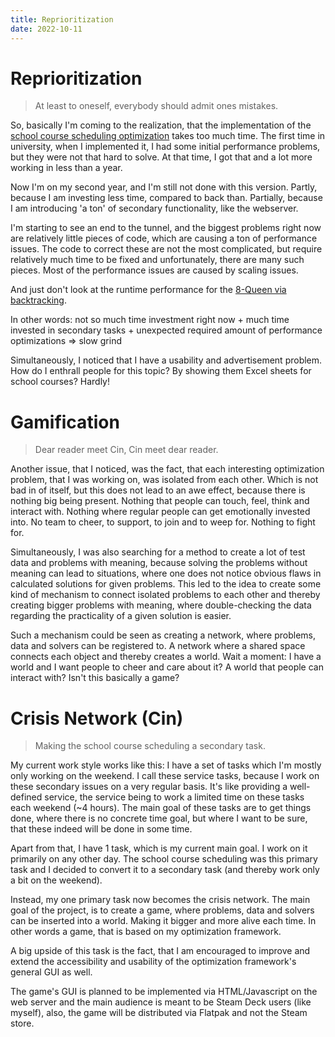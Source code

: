 ```yaml
---
title: Reprioritization
date: 2022-10-11
---
```

# Reprioritization
> At least to oneself, everybody should admit ones mistakes. 

So, basically I'm coming to the realization,
that the implementation of the [school course scheduling optimization](https://github.com/www-splitcells-net/net.splitcells.network/issues/8) takes too much time.
The first time in university, when I implemented it,
I had some initial performance problems,
but they were not that hard to solve.
At that time, I got that and a lot more working in less than a year.

Now I'm on my second year, and I'm still not done with this version.
Partly, because I am investing less time, compared to back than.
Partially, because I am introducing 'a ton' of secondary functionality,
like the webserver.

I'm starting to see an end to the tunnel,
and the biggest problems right now are relatively little pieces of code,
which are causing a ton of performance issues.
The code to correct these are not the most complicated,
but require relatively much time to be fixed and
unfortunately, there are many such pieces.
Most of the performance issues are caused by scaling issues.

And just don't look at the runtime performance for the [8-Queen via backtracking](https://splitcells.net/net/splitcells/gel/test/functionality/NQueenProblemTest/test_8_queen_problem_with_backtracking/splitcells-XPS-15-9570.csv.html).

In other words: not so much time investment right now +
much time invested in secondary tasks +
unexpected required amount of performance optimizations =>
slow grind

Simultaneously, I noticed that I have a usability and advertisement problem.
How do I enthrall people for this topic? By showing them Excel sheets for school courses?
Hardly!

# Gamification
> Dear reader meet Cin, Cin meet dear reader.

Another issue, that I noticed, was the fact, that each interesting optimization problem, that I was working on,
was isolated from each other.
Which is not bad in of itself,
but this does not lead to an awe effect,
because there is nothing big being present.
Nothing that people can touch, feel, think and interact with.
Nothing where regular people can get emotionally invested into.
No team to cheer, to support, to join and to weep for.
Nothing to fight for.

Simultaneously, I was also searching for a method to create a lot of test data and problems with meaning,
because solving the problems without meaning can lead to situations,
where one does not notice obvious flaws in calculated solutions for given problems.
This led to the idea to create some kind of mechanism to connect isolated problems to each other
and thereby creating bigger problems with meaning,
where double-checking the data regarding the practicality of a given solution is easier.

Such a mechanism could be seen as creating a network,
where problems, data and solvers can be registered to.
A network where a shared space connects each object and
thereby creates a world.
Wait a moment: I have a world and I want people to cheer and care about it?
A world that people can interact with?
Isn't this basically a game?

# Crisis Network (Cin)
> Making the school course scheduling a secondary task.

My current work style works like this:
I have a set of tasks which I'm mostly only working on the weekend.
I call these service tasks, because I work on these secondary issues on a very regular basis.
It's like providing a well-defined service, the service being to work a limited time on these tasks each weekend (~4 hours).
The main goal of these tasks are to get things done, where there is no concrete time goal,
but where I want to be sure, that these indeed will be done in some time.

Apart from that, I have 1 task, which is my current main goal.
I work on it primarily on any other day.
The school course scheduling was this primary task and
I decided to convert it to a secondary task (and thereby work only a bit on the weekend).

Instead, my one primary task now becomes the crisis network.
The main goal of the project, is to create a game,
where problems, data and solvers can be inserted into a world.
Making it bigger and more alive each time.
In other words a game, that is based on my optimization framework.

A big upside of this task is the fact,
that I am encouraged to improve and extend the accessibility and usability of the optimization framework's general GUI as well.

The game's GUI is planned to be implemented via HTML/Javascript on the web server and
the main audience is meant to be Steam Deck users (like myself),
also, the game will be distributed via Flatpak and not the Steam store.